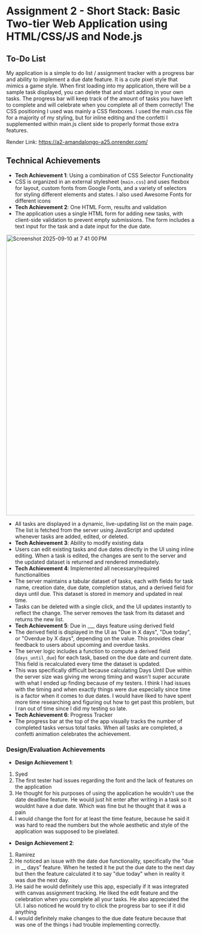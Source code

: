Assignment 2 - Short Stack: Basic Two-tier Web Application using HTML/CSS/JS and Node.js
===

## To-Do List
My application is a simple to do list / assignment tracker with a progress bar and ability to implement a due date feature. It is a cute pixel style that mimics a game style. When first loading into my application, there will be a sample task displayed, you can delete that and start adding in your own tasks. The progress bar will keep track of the amount of tasks you have left to complete and will celebrate when you complete all of them correctly! The CSS positioning I used was mainly a CSS flexboxes. I used the main.css file for a majority of my styling, but for inline editing and the confetti I supplemented within main.js client side to properly format those extra features. 

Render Link:
https://a2-amandalongo-a25.onrender.com/

## Technical Achievements
- **Tech Achievement 1**: Using a combination of CSS Selector Functionality
- CSS is organized in an external stylesheet (`main.css`) and uses flexbox for layout, custom fonts from Google Fonts, and a variety of selectors for styling different elements and states. I also used Awesome Fonts for different icons
- **Tech Achievement 2**: One HTML Form, results and validation
- The application uses a single HTML form for adding new tasks, with client-side validation to prevent empty submissions. The form includes a text input for the task and a date input for the due date.
<img width="1512" height="749" alt="Screenshot 2025-09-10 at 7 41 00 PM" src="https://github.com/user-attachments/assets/743192cb-e18f-434d-9916-286ed18528f9" />

- All tasks are displayed in a dynamic, live-updating list on the main page. The list is fetched from the server using JavaScript and updated whenever tasks are added, edited, or deleted.
- **Tech Achievement 3**: Ability to modify existing data
- Users can edit existing tasks and due dates directly in the UI using inline editing. When a task is edited, the changes are sent to the server and the updated dataset is returned and rendered immediately.
- **Tech Achievement 4**: Implemented all necessary/required functionalities
- The server maintains a tabular dataset of tasks, each with fields for task name, creation date, due date, completion status, and a derived field for days until due. This dataset is stored in memory and updated in real time.
- Tasks can be deleted with a single click, and the UI updates instantly to reflect the change. The server removes the task from its dataset and returns the new list.
- **Tech Achievement 5**: Due in ___ days feature using derived field 
- The derived field is displayed in the UI as "Due in X days", "Due today", or "Overdue by X days", depending on the value. This provides clear feedback to users about upcoming and overdue tasks. 
- The server logic includes a function to compute a derived field (`days_until_due`) for each task, based on the due date and current date. This field is recalculated every time the dataset is updated.
- This was specifically difficult because calculating Days Until Due within the server size was giving me wrong timing and wasn't super accurate with what I ended up finding because of my testers. I think I had issues with the timing and when exactly things were due especially since time is a factor when it comes to due dates. I would have liked to have spent more time researching and figuring out how to get past this problem, but I ran out of time since I did my testing so late. 
- **Tech Achievement 6**: Progress Tracker 
- The progress bar at the top of the app visually tracks the number of completed tasks versus total tasks. When all tasks are completed, a confetti animation celebrates the achievement.

### Design/Evaluation Achievements
- **Design Achievement 1**:
1. Syed
2. The first tester had issues regarding the font and the lack of features on the application
3. He thought for his purposes of using the application he wouldn't use the date deadline feature. He would just hit enter after writing in a task so it wouldnt have a due date. Which was fine but he thought that it was a pain
4. I would change the font for at least the time feature, because he said it was hard to read the numbers but the whole aesthetic and style of the application was supposed to be pixelated. 

- **Design Achievement 2**:
1. Ramirez
2. He noticed an issue with the date due functionality, specifically the "due in __ days" feature. When he tested it he put the due date to the next day but then the feature calculated it to say "due today" when in reality it was due the next day. 
3. He said he would definitely use this app, especially if it was integrated with canvas assignment tracking. He liked the edit feature and the celebration when you complete all your tasks. He also appreciated the UI. I also noticed he would try to click the progress bar to see if it did anything
4. I would definitely make changes to the due date feature because that was one of the things i had trouble implementing correctly.  
